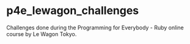 # p4e_lewagon_challenges
 Challenges done during the Programming for Everybody - Ruby online course by Le Wagon Tokyo.
